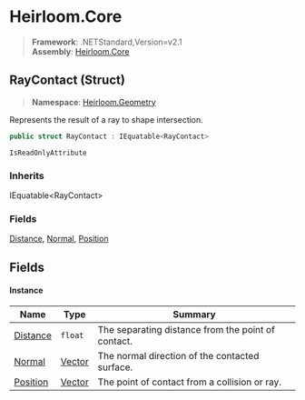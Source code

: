 # Heirloom.Core

> **Framework**: .NETStandard,Version=v2.1  
> **Assembly**: [Heirloom.Core][0]

## RayContact (Struct)

> **Namespace**: [Heirloom.Geometry][0]

Represents the result of a ray to shape intersection.

```cs
public struct RayContact : IEquatable<RayContact>
```

`IsReadOnlyAttribute`

### Inherits

IEquatable\<RayContact>

### Fields

[Distance][1], [Normal][2], [Position][3]

## Fields

#### Instance

| Name          | Type        | Summary                                            |
|---------------|-------------|----------------------------------------------------|
| [Distance][1] | `float`     | The separating distance from the point of contact. |
| [Normal][2]   | [Vector][4] | The normal direction of the contacted surface.     |
| [Position][3] | [Vector][4] | The point of contact from a collision or ray.      |

[0]: ../../Heirloom.Core.md
[1]: RayContact/Distance.md
[2]: RayContact/Normal.md
[3]: RayContact/Position.md
[4]: ../Heirloom/Vector.md
